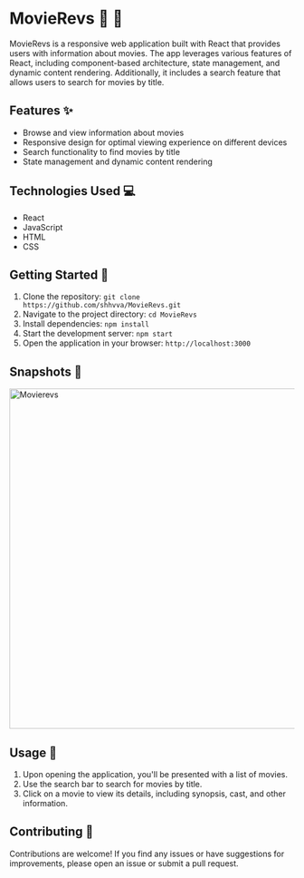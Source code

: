 # MovieRevs 🎥 🍿

MovieRevs is a responsive web application built with React that provides users with information about movies.
The app leverages various features of React, including component-based architecture, state management, and dynamic content rendering.
Additionally, it includes a search feature that allows users to search for movies by title.

## Features ✨
- Browse and view information about movies
- Responsive design for optimal viewing experience on different devices
- Search functionality to find movies by title
- State management and dynamic content rendering

## Technologies Used 💻

- React
- JavaScript
- HTML
- CSS

## Getting Started 🚀

1. Clone the repository: `git clone https://github.com/shhvva/MovieRevs.git`
2. Navigate to the project directory: `cd MovieRevs`
3. Install dependencies: `npm install`
4. Start the development server: `npm start`
5. Open the application in your browser: `http://localhost:3000`

## Snapshots 📸

<img src="https://media.licdn.com/dms/image/D562DAQHtUVUdUaMftA/profile-treasury-image-shrink_800_800/0/1706075762009?e=1716883200&v=beta&t=GL8dk7DfA2yENbPgt2DtbGW272Qzb4FzILMIiP1nyZY" alt="Movierevs" width="600" >

## Usage 📖

1. Upon opening the application, you'll be presented with a list of movies.
2. Use the search bar to search for movies by title.
3. Click on a movie to view its details, including synopsis, cast, and other information.

## Contributing 🤝

Contributions are welcome! If you find any issues or have suggestions for improvements, please open an issue or submit a pull request.
